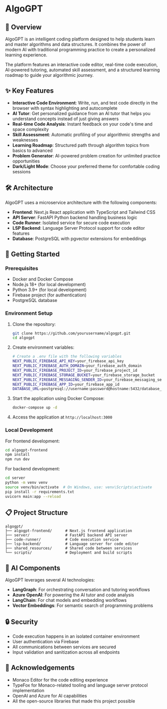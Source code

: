 # AlgoGPT

## 🌟 Overview

AlgoGPT is an intelligent coding platform designed to help students learn and master algorithms and data structures. It combines the power of modern AI with traditional programming practice to create a personalized learning experience.

The platform features an interactive code editor, real-time code execution, AI-powered tutoring, automated skill assessment, and a structured learning roadmap to guide your algorithmic journey.

## ✨ Key Features

- **Interactive Code Environment**: Write, run, and test code directly in the browser with syntax highlighting and autocomplete
- **AI Tutor**: Get personalized guidance from an AI tutor that helps you understand concepts instead of just giving answers
- **Real-time Code Analysis**: Instant feedback on your code's time and space complexity
- **Skill Assessment**: Automatic profiling of your algorithmic strengths and weaknesses
- **Learning Roadmap**: Structured path through algorithm topics from basics to advanced
- **Problem Generator**: AI-powered problem creation for unlimited practice opportunities
- **Dark/Light Mode**: Choose your preferred theme for comfortable coding sessions

## 🛠️ Architecture

AlgoGPT uses a microservice architecture with the following components:

- **Frontend**: Next.js React application with TypeScript and Tailwind CSS
- **API Server**: FastAPI Python backend handling business logic
- **Code Runner**: Isolated service for secure code execution
- **LSP Backend**: Language Server Protocol support for code editor features
- **Database**: PostgreSQL with pgvector extensions for embeddings

## 🚀 Getting Started

### Prerequisites

- Docker and Docker Compose
- Node.js 18+ (for local development)
- Python 3.9+ (for local development)
- Firebase project (for authentication)
- PostgreSQL database

### Environment Setup

1. Clone the repository:
   ```bash
   git clone https://github.com/yourusername/algogpt.git
   cd algogpt
   ```

2. Create environment variables:
   ```bash
   # Create a .env file with the following variables
   NEXT_PUBLIC_FIREBASE_API_KEY=your_firebase_api_key
   NEXT_PUBLIC_FIREBASE_AUTH_DOMAIN=your_firebase_auth_domain
   NEXT_PUBLIC_FIREBASE_PROJECT_ID=your_firebase_project_id
   NEXT_PUBLIC_FIREBASE_STORAGE_BUCKET=your_firebase_storage_bucket
   NEXT_PUBLIC_FIREBASE_MESSAGING_SENDER_ID=your_firebase_messaging_sender_id
   NEXT_PUBLIC_FIREBASE_APP_ID=your_firebase_app_id
   DATABASE_URL=postgresql://username:password@hostname:5432/database_name
   ```

3. Start the application using Docker Compose:
   ```bash
   docker-compose up -d
   ```

4. Access the application at `http://localhost:3000`

### Local Development

For frontend development:
```bash
cd algogpt-frontend
npm install
npm run dev
```

For backend development:
```bash
cd server
python -m venv venv
source venv/bin/activate  # On Windows, use: venv\Scripts\activate
pip install -r requirements.txt
uvicorn main:app --reload
```

## 📋 Project Structure

```
algogpt/
├── algogpt-frontend/      # Next.js frontend application
├── server/                # FastAPI backend API server
├── code-runner/           # Code execution service
├── lsp-backend/           # Language server for code editor
├── shared_resources/      # Shared code between services
└── scripts/               # Deployment and build scripts
```

## 🧠 AI Components

AlgoGPT leverages several AI technologies:
- **LangGraph**: For orchestrating conversation and tutoring workflows
- **Azure OpenAI**: For powering the AI tutor and code analysis
- **LangChain**: For chat models and embedding workflows
- **Vector Embeddings**: For semantic search of programming problems

## 🔒 Security

- Code execution happens in an isolated container environment
- User authentication via Firebase
- All communications between services are secured
- Input validation and sanitization across all endpoints

## 🙏 Acknowledgements

- Monaco Editor for the code editing experience
- TypeFox for Monaco-related tooling and language server protocol implementation
- OpenAI and Azure for AI capabilities
- All the open-source libraries that made this project possible
